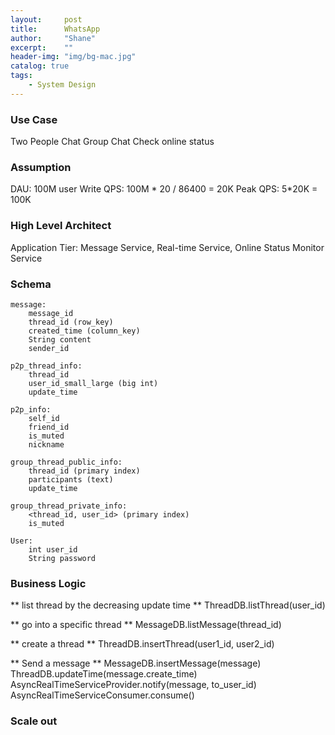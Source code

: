 ```yaml
---
layout:     post
title:      WhatsApp
author:     "Shane"
excerpt:    ""
header-img: "img/bg-mac.jpg"
catalog: true
tags:
    - System Design
---
```


### Use Case
Two People Chat
Group Chat
Check online status

### Assumption
DAU: 100M user
Write QPS: 100M \* 20 / 86400 = 20K
Peak QPS: 5\*20K = 100K

### High Level Architect
Application Tier: Message Service, Real-time Service, Online Status Monitor Service

### Schema
```
message:
    message_id
    thread_id (row_key)
    created_time (column_key)
    String content
    sender_id
    
p2p_thread_info:
    thread_id
    user_id_small_large (big int)
    update_time
    
p2p_info:
    self_id
    friend_id
    is_muted
    nickname

group_thread_public_info:
    thread_id (primary index)
    participants (text)
    update_time

group_thread_private_info:
    <thread_id, user_id> (primary index)
    is_muted

User:
    int user_id
    String password

```
### Business Logic

** list thread by the decreasing update time **
ThreadDB.listThread(user_id)

** go into a specific thread **
MessageDB.listMessage(thread_id)

** create a thread **
ThreadDB.insertThread(user1_id, user2_id)

** Send a message **
MessageDB.insertMessage(message)
ThreadDB.updateTime(message.create_time)
AsyncRealTimeServiceProvider.notify(message, to_user_id)
AsyncRealTimeServiceConsumer.consume()

### Scale out





